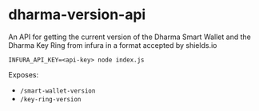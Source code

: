 # dharma-version-api
An API for getting the current version of the Dharma Smart Wallet and the Dharma Key Ring from infura in a format accepted by shields.io

```
INFURA_API_KEY=<api-key> node index.js
```

Exposes:
- `/smart-wallet-version`
- `/key-ring-version`
